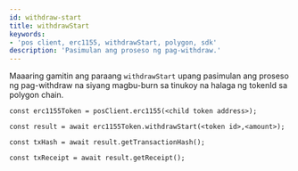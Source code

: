 ```yaml
---
id: withdraw-start
title: withdrawStart
keywords:
- 'pos client, erc1155, withdrawStart, polygon, sdk'
description: 'Pasimulan ang proseso ng pag-withdraw.'
---
```


Maaaring gamitin ang paraang `withdrawStart` upang pasimulan ang proseso ng pag-withdraw na siyang magbu-burn sa tinukoy na halaga ng tokenId sa polygon chain.

```
const erc1155Token = posClient.erc1155(<child token address>);

const result = await erc1155Token.withdrawStart(<token id>,<amount>);

const txHash = await result.getTransactionHash();

const txReceipt = await result.getReceipt();

```
